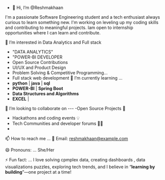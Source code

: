 - 👋 Hi, I’m @Reshmakhaan

I'm a passionate Software Engineering student and a tech enthusiast always curious to learn something new.
I'm working on leveling up my coding skills and contributing to meaningful projects.
Iam open to internship opportunities where I can learn and contribute.

👀 I’m interested in Data Analytics and Full stack
- "DATA ANALYTICS"
- "POWER-BI DEVELOPER
- Open Source Contributions
- UI/UX and Product Design
- Problem Solving & Competitive Programming...
- Full stack web development
🌱 I’m currently learning ...
- **python** | **java** | **sql**
- **POWER-BI** | **Spring Boot**
- **Data Structures and Algorithms**
- **EXCEL** | 

💞️ I’m looking to collaborate on ---
-Open Source Projects 🚀
- Hackathons and coding events 💡
- Tech Communities and developer forums 🧑‍💻
- 
📫 How to reach me ...
📩 Email: reshmakhaan@example.com

😄 Pronouns: ...
She/Her

⚡ Fun fact: ...
I love solving cpmplex data, creating dashboards , data visualizations
 puzzles, exploring tech trends, and I believe in “**learning by building**”—one project at a time!



<!---
Reshmakhaan/Reshmakhaan is a ✨ special ✨ repository because its `README.md` (this file) appears on your GitHub profile.
You can click the Preview link to take a look at your changes.
--->
